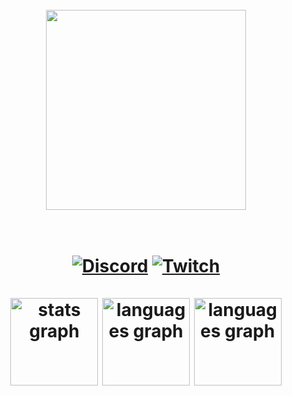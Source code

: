 <br>
<div align="center">
 <img src="./images/KaaLogo4xOn.png" alt="" height="320" />
<br>
<h1/>
<div>
    <a href="https://skillicons.dev">
    <img  src="https://skillicons.dev/icons?i=,js,ts,html,css,scss,nodejs,nextjs,react,java,kotlin,)"  alt=""/>
  </a>
</div>
<br>

<div> 
    <a href="https://discord.gg/z36NycVWfX"><img src="https://img.shields.io/badge/Discord-%237289DA.svg?logo=discord&logoColor=white" alt="Discord"></a>
    <a href="https://twitch.tv/Gaguenho"><img src="https://img.shields.io/badge/Twitch-%239146FF.svg?logo=Twitch&logoColor=white" alt="Twitch"></a>
</div>
<br>

<div>
<img src="https://github-readme-stats.vercel.app/api?username=KaatoDev&theme=midnight-purple&hide_border=true&include_all_commits=false&count_private=true" height="140" alt="stats graph" />
  <img src="https://github-readme-stats.vercel.app/api/top-langs/?username=KaatoDev&theme=midnight-purple&hide_border=true&include_all_commits=false&count_private=true&layout=compact" height="140" alt="languages graph"  />
<img src="https://github-readme-streak-stats.herokuapp.com/?user=KaatoDev&theme=midnight-purple&hide_border=true" height="140" alt="languages graph"  />
</div>
</div>